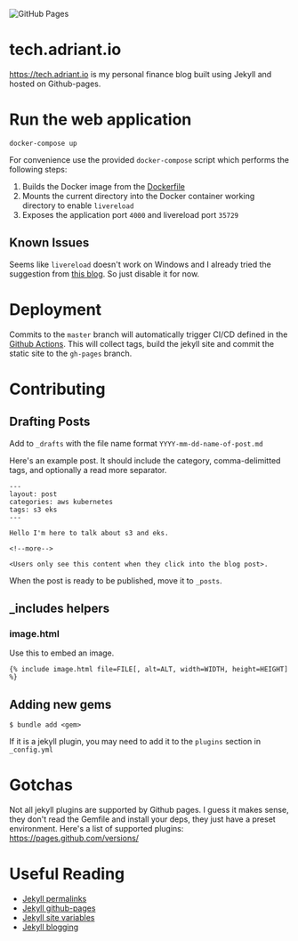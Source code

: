 ![GitHub Pages](https://github.com/Porkbutts/tech.adriant.io/workflows/GitHub%20Pages/badge.svg)

# tech.adriant.io

<https://tech.adriant.io> is my personal finance blog built using Jekyll and hosted on Github-pages.

# Run the web application

```
docker-compose up
```

For convenience use the provided `docker-compose` script which performs the following steps:
1. Builds the Docker image from the [Dockerfile](./Dockerfile)
2. Mounts the current directory into the Docker container working directory to enable `livereload`
3. Exposes the application port `4000` and livereload port `35729`

## Known Issues
Seems like `livereload` doesn't work on Windows and I already tried the suggestion from [this blog](https://httpain.com/blog/jekyll-live-reload-windows/). So just disable it for now.

# Deployment
Commits to the `master` branch will automatically trigger CI/CD defined in the [Github Actions](./.github/workflows/github-pages.yml). This will collect tags, build the jekyll site and commit the static site to the `gh-pages` branch.

# Contributing

## Drafting Posts
Add to `_drafts` with the file name format `YYYY-mm-dd-name-of-post.md`

Here's an example post. It should include the category, comma-delimitted tags,
and optionally a read more separator.
```
---
layout: post
categories: aws kubernetes
tags: s3 eks
---

Hello I'm here to talk about s3 and eks.

<!--more-->

<Users only see this content when they click into the blog post>.
```

When the post is ready to be published, move it to `_posts`.

## \_includes helpers

### image.html
Use this to embed an image.
```
{% include image.html file=FILE[, alt=ALT, width=WIDTH, height=HEIGHT] %}
```

## Adding new gems
```
$ bundle add <gem>
```

If it is a jekyll plugin, you may need to add it to the `plugins` section in `_config.yml`

# Gotchas
Not all jekyll plugins are supported by Github pages. I guess it makes sense, they don't read the Gemfile and install your deps, they just have a preset environment. Here's a list of supported plugins: https://pages.github.com/versions/

# Useful Reading
- [Jekyll permalinks](https://jekyllrb.com/docs/permalinks/)
- [Jekyll github-pages](https://jekyllrb.com/docs/github-pages/)
- [Jekyll site variables](https://jekyllrb.com/docs/variables/)
- [Jekyll blogging](https://jekyllrb.com/docs/step-by-step/08-blogging/)
